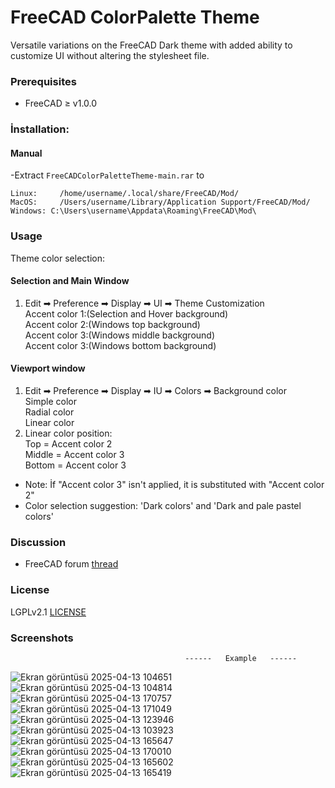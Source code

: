# FreeCAD ColorPalette Theme
Versatile variations on the FreeCAD Dark theme with added ability to customize UI without altering the stylesheet file.

### Prerequisites
* FreeCAD ≥ v1.0.0

### İnstallation:

#### Manual

  -Extract `FreeCADColorPaletteTheme-main.rar` to
   ```
   Linux:     /home/username/.local/share/FreeCAD/Mod/
   MacOS:     /Users/username/Library/Application Support/FreeCAD/Mod/
   Windows: C:\Users\username\Appdata\Roaming\FreeCAD\Mod\
   ```

### Usage
Theme color selection:  
#### Selection and Main Window  
1. Edit ➡ Preference ➡ Display ➡ UI ➡ Theme Customization     
   Accent color 1:(Selection and Hover background)  
   Accent color 2:(Windows top background)  
   Accent color 3:(Windows middle background)  
   Accent color 3:(Windows bottom background)  
#### Viewport window
1. Edit ➡ Preference ➡ Display ➡ IU ➡ Colors ➡ Background color   
   Simple color  
   Radial color  
   Linear color  
2. Linear color position:  
   Top    = Accent color 2  
   Middle = Accent color 3      
   Bottom = Accent color 3  
                          
- Note: İf "Accent color 3" isn't applied, it is substituted with "Accent color 2"
- Color selection suggestion: 'Dark colors' and 'Dark and pale pastel colors'  

### Discussion
* FreeCAD forum [thread](https://forum.freecad.org/viewtopic.php?t=93274)

### License
LGPLv2.1 [LICENSE](LICENSE)

### Screenshots
                                           ------   Example   ------



![Ekran görüntüsü 2025-04-13 104651](https://github.com/user-attachments/assets/36e31559-914a-48db-9e56-4b213f9b4f00)
![Ekran görüntüsü 2025-04-13 104814](https://github.com/user-attachments/assets/9201d085-ba62-4405-a857-e3da725d45bf)
![Ekran görüntüsü 2025-04-13 170757](https://github.com/user-attachments/assets/80cecaa1-ded0-4e66-a545-e5a99467e86e)
![Ekran görüntüsü 2025-04-13 171049](https://github.com/user-attachments/assets/f3c4e286-2afe-4b55-9c6e-4ecb318a71a0)
![Ekran görüntüsü 2025-04-13 123946](https://github.com/user-attachments/assets/5895803f-8f69-4c3c-944b-a248cc0d8717)
![Ekran görüntüsü 2025-04-13 103923](https://github.com/user-attachments/assets/a913c018-e1e7-426b-a06f-d82f9dfdcfee)
![Ekran görüntüsü 2025-04-13 165647](https://github.com/user-attachments/assets/2855e6f9-af8d-42a9-9da9-b25f64b92d46)
![Ekran görüntüsü 2025-04-13 170010](https://github.com/user-attachments/assets/31cb2435-5065-49ee-ba47-298a22710219)
![Ekran görüntüsü 2025-04-13 165602](https://github.com/user-attachments/assets/769acda4-cf43-46ff-951b-e7f9e49de244)
![Ekran görüntüsü 2025-04-13 165419](https://github.com/user-attachments/assets/3da6192d-5d51-43b6-b94a-1102992018b8)
